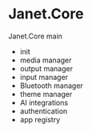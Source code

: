 # Janet.Core

Janet.Core
main
- init
- media manager 
- output manager 
- input manager 
- Bluetooth manager 
- theme manager 
- AI integrations 
- authentication 
- app registry